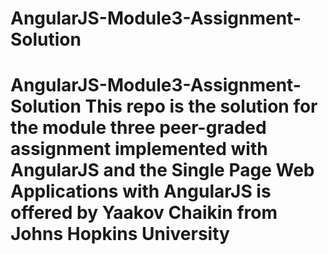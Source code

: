 # AngularJS-Module3-Assignment-Solution
 # AngularJS-Module3-Assignment-Solution This repo is the solution for the module three peer-graded assignment implemented with AngularJS and the Single Page Web Applications with AngularJS is offered by Yaakov Chaikin from Johns Hopkins University 
